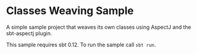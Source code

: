 Classes Weaving Sample
======================

A simple sample project that weaves its own classes using AspectJ and the sbt-aspectj plugin.

This sample requires sbt 0.12. To run the sample call `sbt run`.
